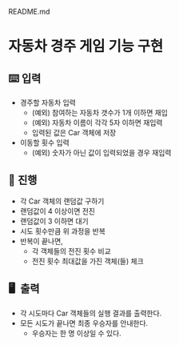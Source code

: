 README.md
# 자동차 경주 게임 기능 구현

## ⌨️ 입력
- 경주할 자동차 입력
    - (예외) 참여하는 자동차 갯수가 1개 이하면 재입
    - (예외) 자동차 이름이 각각 5자 이하면 재입력
    - 입력된 값은 Car 객체에 저장
- 이동할 횟수 입력
    - (예외) 숫자가 아닌 값이 입력되었을 경우 재입력

## 🎱 진행
- 각 Car 객체의 랜덤값 구하기
- 랜덤값이 4 이상이면 전진
- 랜덤값이 3 이하면 대기
- 시도 횟수만큼 위 과정을 반복
- 반복이 끝나면,
    - 각 객체들의 전진 횟수 비교
    - 전진 횟수 최대값을 가진 객체(들) 체크

## 🖥  출력
- 각 시도마다 Car 객체들의 실행 결과를 출력한다.
- 모든 시도가 끝나면 최종 우승자를 안내한다.
    - 우승자는 한 명 이상일 수 있다.
